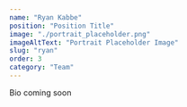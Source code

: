 ```yaml
---
name: "Ryan Kabbe"
position: "Position Title"
image: "./portrait_placeholder.png"
imageAltText: "Portrait Placeholder Image"
slug: "ryan"
order: 3
category: "Team"
---
```


Bio coming soon
